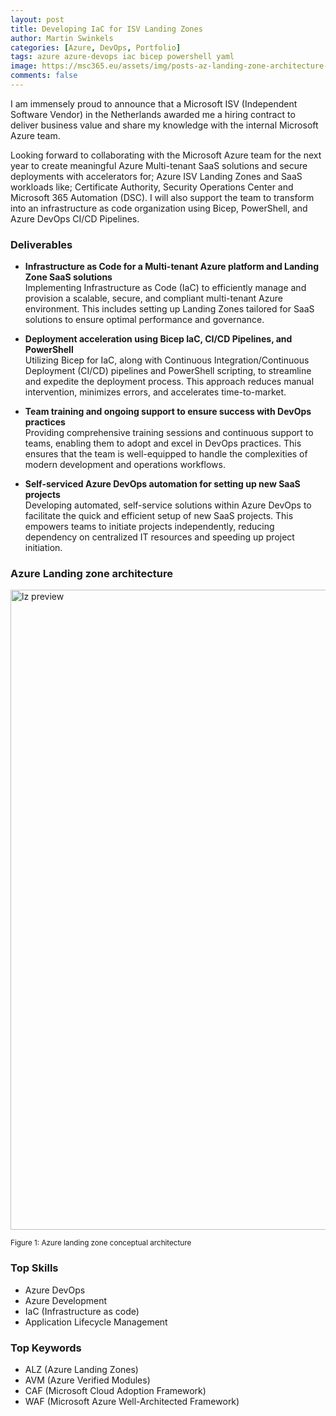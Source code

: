 ```yaml
---
layout: post
title: Developing IaC for ISV Landing Zones
author: Martin Swinkels
categories: [Azure, DevOps, Portfolio]
tags: azure azure-devops iac bicep powershell yaml
image: https://msc365.eu/assets/img/posts-az-landing-zone-architecture-diagram-hub-spoke.svg
comments: false
---
```


I am immensely proud to announce that a Microsoft ISV (Independent Software Vendor) in the Netherlands awarded me a hiring contract to deliver business value and share my knowledge with the internal Microsoft Azure team.

Looking forward to collaborating with the Microsoft Azure team for the next year to create meaningful Azure Multi-tenant SaaS solutions and secure deployments with accelerators for; Azure ISV Landing Zones and SaaS workloads like; Certificate Authority, Security Operations Center and Microsoft 365 Automation (DSC). I will also support the team to transform into an infrastructure as code organization using Bicep, PowerShell, and Azure DevOps CI/CD Pipelines.

### Deliverables

- **Infrastructure as Code for a Multi-tenant Azure platform and Landing Zone SaaS solutions**  
  Implementing Infrastructure as Code (IaC) to efficiently manage and provision a scalable, secure, and compliant multi-tenant Azure environment. This includes setting up Landing Zones tailored for SaaS solutions to ensure optimal performance and governance.

- **Deployment acceleration using Bicep IaC, CI/CD Pipelines, and PowerShell**  
  Utilizing Bicep for IaC, along with Continuous Integration/Continuous Deployment (CI/CD) pipelines and PowerShell scripting, to streamline and expedite the deployment process. This approach reduces manual intervention, minimizes errors, and accelerates time-to-market.

- **Team training and ongoing support to ensure success with DevOps practices**  
  Providing comprehensive training sessions and continuous support to teams, enabling them to adopt and excel in DevOps practices. This ensures that the team is well-equipped to handle the complexities of modern development and operations workflows.

- **Self-serviced Azure DevOps automation for setting up new SaaS projects**  
  Developing automated, self-service solutions within Azure DevOps to facilitate the quick and efficient setup of new SaaS projects. This empowers teams to initiate projects independently, reducing dependency on centralized IT resources and speeding up project initiation.

### Azure Landing zone architecture

<a href="https://learn.microsoft.com/en-us/azure/cloud-adoption-framework/ready/landing-zone/" target="_blanc"><img alt="lz preview" src="https://msc365.eu/assets/img/posts-az-landing-zone-architecture-diagram-hub-spoke.svg" width="1024"/></a>

<small>Figure 1: Azure landing zone conceptual architecture</small>

### Top Skills

- Azure DevOps
- Azure Development
- IaC (Infrastructure as code)
- Application Lifecycle Management

### Top Keywords

- ALZ (Azure Landing Zones)
- AVM (Azure Verified Modules)
- CAF (Microsoft Cloud Adoption Framework)
- WAF (Microsoft Azure Well-Architected Framework)
